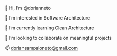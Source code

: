 👋 Hi, I’m @dorianneto

👀 I’m interested in Software Architecture

🌱 I’m currently learning Clean Architecture

💞️ I’m looking to collaborate on meaningful projects

📫 doriansampaioneto@gmail.com

<!---
dorianneto/dorianneto is a ✨ special ✨ repository because its `README.md` (this file) appears on your GitHub profile.
You can click the Preview link to take a look at your changes.
--->
